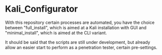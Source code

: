 # Kali_Configurator

With this repository certain processes are automated, you have the choice between "full_install", which is aimed at a Kali installation with GUI and "minimal_install", which is aimed at the CLI variant.

It should be said that the scripts are still under development, but already allow an easier start to perform as a penetration tester, certain pre-settings.
